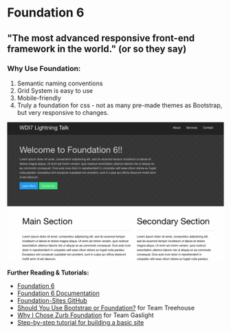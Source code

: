 # Foundation 6


## "The most advanced responsive front-end framework in the world." (or so they say)

### Why Use Foundation:

1. Semantic naming conventions
2. Grid System is easy to use
3. Mobile-friendly
4. Truly a foundation for css - not as many pre-made themes as Bootstrap, but very responsive to changes.

![Screenshot](./images/screenshot.png)

<b>Further Reading & Tutorials:</b>

* [Foundation 6](http://foundation.zurb.com/)
* [Foundation 6 Documentation](http://foundation.zurb.com/sites/docs/)
* [Foundation-Sites GitHub](https://github.com/zurb/foundation-sites)
* [Should You Use Bootstrap or Foundation?](http://blog.teamtreehouse.com/use-bootstrap-or-foundation) for Team Treehouse
* [Why I Chose Zurb Foundation](https://teamgaslight.com/blog/why-i-chose-zurb-foundation) for Team Gaslight
* [Step-by-step tutorial for building a basic site](https://www.youtube.com/watch?v=2QcpR6cHpnk&list=PL6oNLEZTnXsg2f3scFapWJsjywyMKpsF9&index=1)
